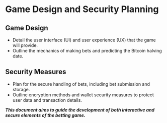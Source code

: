 # Game Design and Security Planning

## Game Design
- Detail the user interface (UI) and user experience (UX) that the game will provide.
- Outline the mechanics of making bets and predicting the Bitcoin halving date.

## Security Measures
- Plan for the secure handling of bets, including bet submission and storage.
- Outline encryption methods and wallet security measures to protect user data and transaction details.

***This document aims to guide the development of both interactive and secure elements of the betting game.***